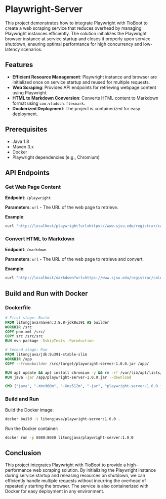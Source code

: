 # Playwright-Server

This project demonstrates how to integrate Playwright with TioBoot to create a web scraping service that reduces overhead by managing Playwright instances efficiently. The solution initializes the Playwright browser instance at service startup and closes it properly upon service shutdown, ensuring optimal performance for high concurrency and low-latency scenarios.

## Features

- **Efficient Resource Management**: Playwright instance and browser are initialized once on service startup and reused for multiple requests.
- **Web Scraping**: Provides API endpoints for retrieving webpage content using Playwright.
- **HTML to Markdown Conversion**: Converts HTML content to Markdown format using `com.vladsch.flexmark`.
- **Dockerized Deployment**: The project is containerized for easy deployment.

## Prerequisites

- Java 1.8
- Maven 3.x
- Docker
- Playwright dependencies (e.g., Chromium)

## API Endpoints

### Get Web Page Content

**Endpoint**: `/playwright`

**Parameters**: `url` - The URL of the web page to retrieve.

**Example**:
```bash
curl "http://localhost/playwright?url=https://www.sjsu.edu/registrar/calendar/fall-2024.php"
```

### Convert HTML to Markdown

**Endpoint**: `/markdown`

**Parameters**: `url` - The URL of the web page to retrieve and convert.

**Example**:
```bash
curl "http://localhost/markdown?url=https://www.sjsu.edu/registrar/calendar/fall-2024.php"
```

## Build and Run with Docker

### Dockerfile

```Dockerfile
# First stage: Build
FROM litongjava/maven:3.8.8-jdk8u391 AS builder
WORKDIR /src
COPY pom.xml /src/
COPY src /src/src
RUN mvn package -DskipTests -Pproduction

# Second stage: Run
FROM litongjava/jdk:8u391-stable-slim
WORKDIR /app
COPY --from=builder /src/target/playwright-server-1.0.0.jar /app/

RUN apt update && apt install chromium -y && rm -rf /var/lib/apt/lists/* /var/cache/apt/archives/*
RUN java -jar /app/playwright-server-1.0.0.jar --download

CMD ["java", "-Xmx900m", "-Xms512m", "-jar", "playwright-server-1.0.0.jar"]
```

### Build and Run

Build the Docker image:

```bash
docker build -t litongjava/playwright-server:1.0.0 .
```

Run the Docker container:

```bash
docker run -p 8080:8080 litongjava/playwright-server:1.0.0
```

## Conclusion

This project integrates Playwright with TioBoot to provide a high-performance web scraping solution. By initializing the Playwright instance during service startup and releasing resources on shutdown, we can efficiently handle multiple requests without incurring the overhead of repeatedly starting the browser. The service is also containerized with Docker for easy deployment in any environment.